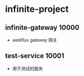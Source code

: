 # infinite-project 

## infinite-gateway 10000 
- webflux gateway 网关

## test-service 10001
- 用于测试的服务